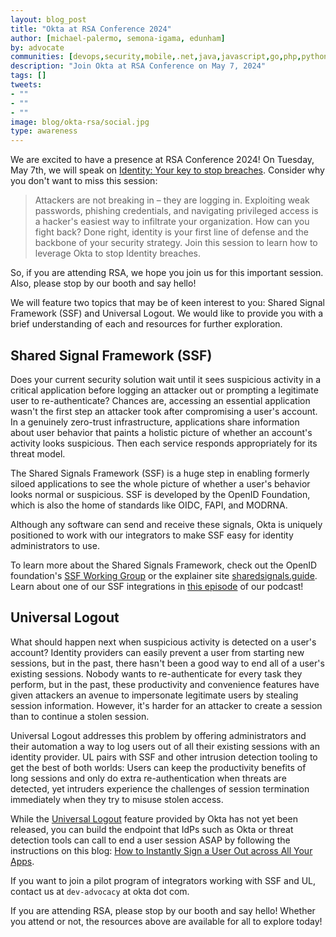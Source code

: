 ```yaml
---
layout: blog_post
title: "Okta at RSA Conference 2024"
author: [michael-palermo, semona-igama, edunham]
by: advocate
communities: [devops,security,mobile,.net,java,javascript,go,php,python,ruby]
description: "Join Okta at RSA Conference on May 7, 2024"
tags: []
tweets:
- ""
- ""
- ""
image: blog/okta-rsa/social.jpg
type: awareness
---
```


We are excited to have a presence at RSA Conference 2024! On Tuesday, May 7th, we will speak on [Identity: Your key to stop breaches](https://www.rsaconference.com/usa/agenda/session/Okta%20Identity%20Your%20key%20to%20stop%20breaches). Consider why you don't want to miss this session: 

> Attackers are not breaking in – they are logging in. Exploiting weak passwords, phishing credentials, and navigating privileged access is a hacker's easiest way to infiltrate your organization. How can you fight back? Done right, identity is your first line of defense and the backbone of your security strategy. Join this session to learn how to leverage Okta to stop Identity breaches.

So, if you are attending RSA, we hope you join us for this important session. Also, please stop by our booth and say hello!


We will feature two topics that may be of keen interest to you: Shared Signal Framework (SSF) and Universal Logout. We would like to provide you with a brief understanding of each and resources for further exploration.


## Shared Signal Framework (SSF)
Does your current security solution wait until it sees suspicious activity in a critical application before logging an attacker out or prompting a legitimate user to re-authenticate? Chances are, accessing an essential application wasn't the first step an attacker took after compromising a user's account. In a genuinely zero-trust infrastructure, applications share information about user behavior that paints a holistic picture of whether an account's activity looks suspicious. Then each service responds appropriately for its threat model. 

The Shared Signals Framework (SSF) is a huge step in enabling formerly siloed applications to see the whole picture of whether a user's behavior looks normal or suspicious. SSF is developed by the OpenID Foundation, which is also the home of standards like OIDC, FAPI, and MODRNA. 

Although any software can send and receive these signals, Okta is uniquely positioned to work with our integrators to make SSF easy for identity administrators to use. 

To learn more about the Shared Signals Framework, check out the OpenID foundation's [SSF Working Group](https://openid.net/specs/openid-sharedsignals-framework-1_0.html) or the explainer site [sharedsignals.guide](https://sharedsignals.guide/). Learn about one of our SSF integrations in [this episode](/blog/2024/05/03/shared-signals-framework-podcast) of our podcast!



## Universal Logout
What should happen next when suspicious activity is detected on a user's account? Identity providers can easily prevent a user from starting new sessions, but in the past, there hasn't been a good way to end all of a user's existing sessions. Nobody wants to re-authenticate for every task they perform, but in the past, these productivity and convenience features have given attackers an avenue to impersonate legitimate users by stealing session information. However, it's harder for an attacker to create a session than to continue a stolen session. 

Universal Logout addresses this problem by offering administrators and their automation a way to log users out of all their existing sessions with an identity provider. UL pairs with SSF and other intrusion detection tooling to get the best of both worlds: Users can keep the productivity benefits of long sessions and only do extra re-authentication when threats are detected, yet intruders experience the challenges of session termination immediately when they try to misuse stolen access. 

While the [Universal Logout](https://developer.okta.com/docs/guides/oin-universal-logout-overview/) feature provided by Okta has not yet been released, you can build the endpoint that IdPs such as Okta or threat detection tools can call to end a user session ASAP by following the instructions on this blog: [How to Instantly Sign a User Out across All Your Apps](/blog/2024/04/30/express-universal-logout).

If you want to join a pilot program of integrators working with SSF and UL, contact us at `dev-advocacy` at okta dot com.

If you are attending RSA, please stop by our booth and say hello! Whether you attend or not, the resources above are available for all to explore today!
